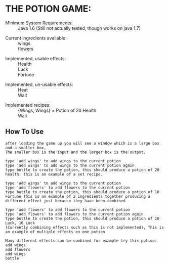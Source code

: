 THE POTION GAME:
================

<dl>
  <dt>Minimum System Requirements:</dt>
  <dd>Java 1.6 (Still not actually tested, though works on java 1.7)</dd>
</dl>

<dl>
  <dt>Current ingredients avaliable:</dt>
  <dd>wings</dd>
  <dd>flowers</dd>
</dl>

<dl>
  <dt>Implemented, usable effects:</dt>
  <dd>Health</dd>
  <dd>Luck</dd>
  <dd>Fortune</dd>
</dl>

<dl>
  <dt>Implemented, un-usable effects:</dt>
  <dd>Heat</dd>
  <dd>Wait</dd>
</dl>

<dl>
  <dt>Implemented recipes:</dt>
  <dd>{Wings, Wings} = Potion of 20 Health</dd>
  <dd>Wait</dd>
</dl>

How To Use
----------

    after loading the game up you will see a window which is a large box and a smaller box,
    The smaller box is the input and the larger box is the output.

    type 'add wings' to add wings to the current potion
    type 'add wings' to add wings to the current potion again
    type bottle to create the potion, this should produce a potion of 20 health, this is an example of a set recipe.

    type 'add wings' to add wings to the current potion
    type 'add flowers' to add flowers to the current potion
    type bottle to create the potion, this should produce a potion of 10 Fortune This is an example of 2 ingredients together producing a different effect just because they have been combined

    type 'add flowers' to add flowers to the current potion
    type 'add flowers' to add flowers to the current potion again
    type bottle to create the potion, this should produce a potion of 10 Luck, 10 Luck
    (Currently combining effects such as this is not implemented), This is an example of multiple effects on one potion

    Many different effects can be combined for example try this potion:
    add wings
    add flowers
    add wings
    bottle
